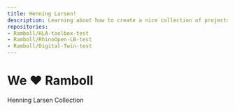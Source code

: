 ```yaml
---
title: Henning Larsen!
description: Learning about how to create a nice collection of projects
repositories:
- Ramboll/HLA-toolbox-test
- Ramboll/RhinoOpen-LB-test
- Ramboll/Digital-Twin-test 
---
```


# We :heart: Ramboll
Henning Larsen Collection

